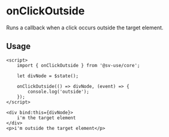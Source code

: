 # onClickOutside

Runs a callback when a click occurs outside the target element.

## Usage

```svelte
<script>
	import { onClickOutside } from '@sv-use/core';

	let divNode = $state();

	onClickOutside(() => divNode, (event) => {
        console.log('outside');
    });
</script>

<div bind:this={divNode}>
    i'm the target element
</div>
<p>i'm outside the target element</p>
```
